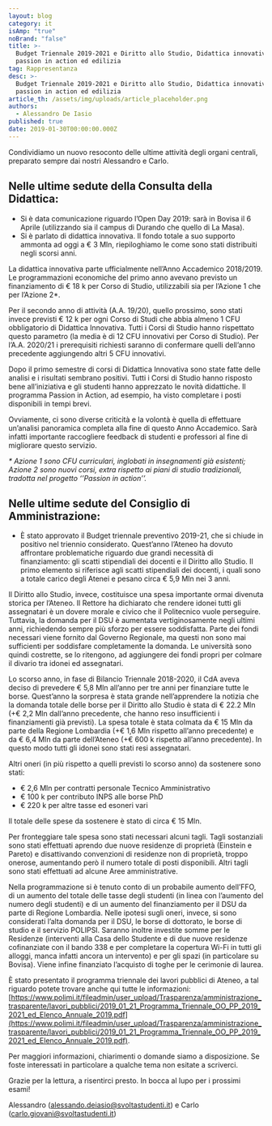 ```yaml
---
layout: blog
category: it
isAmp: "true"
noBrand: "false"
title: >-
  Budget Triennale 2019-2021 e Diritto allo Studio, Didattica innovativa e
  passion in action ed edilizia
tag: Rappresentanza
desc: >-
  Budget Triennale 2019-2021 e Diritto allo Studio, Didattica innovativa e
  passion in action ed edilizia
article_th: /assets/img/uploads/article_placeholder.png
authors:
  - Alessandro De Iasio
published: true
date: 2019-01-30T00:00:00.000Z
---
```

Condividiamo un nuovo resoconto delle ultime attività degli organi centrali, preparato sempre dai nostri Alessandro e Carlo.

## Nelle ultime sedute della Consulta della Didattica:
* Si è data comunicazione riguardo l’Open Day 2019: sarà in Bovisa il 6 Aprile (utilizzando sia il campus di Durando che quello di La Masa).
* Si è parlato di didattica innovativa. Il fondo totale a suo supporto ammonta ad oggi a € 3 Mln, riepiloghiamo le come sono stati distribuiti negli scorsi anni.

La didattica innovativa parte ufficialmente nell’Anno Accademico 2018/2019. Le programmazioni economiche del primo anno avevano previsto un finanziamento di € 18 k per Corso di Studio, utilizzabili sia per l’Azione 1 che per l’Azione 2*.

Per il secondo anno di attività (A.A. 19/20), quello prossimo, sono stati invece previsti € 12 k per ogni Corso di Studi che abbia almeno 1 CFU obbligatorio di Didattica Innovativa. Tutti i Corsi di Studio hanno rispettato questo parametro (la media è di 12 CFU innovativi per Corso di Studio). Per l’A.A. 2020/21 i prerequisiti richiesti saranno di confermare quelli dell’anno precedente aggiungendo altri 5 CFU innovativi.

Dopo il primo semestre di corsi di Didattica Innovativa sono state fatte delle analisi e i risultati sembrano positivi. Tutti i Corsi di Studio hanno risposto bene all’iniziativa e gli studenti hanno apprezzato le novità didattiche. Il programma Passion in Action, ad esempio, ha visto completare i posti disponibili in tempi brevi.

Ovviamente, ci sono diverse criticità e la volontà è quella di effettuare un’analisi panoramica completa alla fine di questo Anno Accademico. Sarà infatti importante raccogliere feedback di studenti e professori al fine di migliorare questo servizio.

_\* Azione 1 sono CFU curriculari, inglobati in insegnamenti già esistenti; Azione 2 sono nuovi corsi, extra rispetto ai piani di studio tradizionali, tradotta nel progetto ‘’Passion in action’’._

## Nelle ultime sedute del Consiglio di Amministrazione:
* È stato approvato il Budget triennale preventivo 2019-21, che si chiude in positivo nel triennio considerato. Quest’anno l’Ateneo ha dovuto affrontare problematiche riguardo due grandi necessità di finanziamento: gli scatti stipendiali dei docenti e il Diritto allo Studio. Il primo elemento si riferisce agli scatti stipendiali dei docenti, i quali sono a totale carico degli Atenei e pesano circa € 5,9 Mln nei 3 anni.

Il Diritto allo Studio, invece, costituisce una spesa importante ormai divenuta storica per l’Ateneo. Il Rettore ha dichiarato che rendere idonei tutti gli assegnatari è un dovere morale e civico che il Politecnico vuole perseguire. Tuttavia, la domanda per il DSU è aumentata vertiginosamente negli ultimi anni, richiedendo sempre più sforzo per essere soddisfatta. Parte dei fondi necessari viene fornito dal Governo Regionale, ma questi non sono mai sufficienti per soddisfare completamente la domanda. Le università sono quindi costrette, se lo ritengono, ad aggiungere dei fondi propri per colmare il divario tra idonei ed assegnatari.

Lo scorso anno, in fase di Bilancio Triennale 2018-2020, il CdA aveva deciso di prevedere € 5,8 Mln all’anno per tre anni per finanziare tutte le borse. Quest’anno la sorpresa è stata grande nell’apprendere la notizia che la domanda totale delle borse per il Diritto allo Studio è stata di € 22.2 Mln (+€ 2,2 Mln dall’anno precedente, che hanno reso insufficienti i finanziamenti già previsti). La spesa totale è stata colmata da € 15 Mln da parte della Regione Lombardia (+€ 1,6 Mln rispetto all’anno precedente) e da € 6,4 Mln da parte dell’Ateneo (+€ 600 k rispetto all’anno precedente). In questo modo tutti gli idonei sono stati resi assegnatari.

Altri oneri (in più rispetto a quelli previsti lo scorso anno) da sostenere sono stati:
* € 2,6 Mln per contratti personale Tecnico Amministrativo
* € 100 k per contributo INPS alle borse PhD
* € 220 k per altre tasse ed esoneri vari

Il totale delle spese da sostenere è stato di circa € 15 Mln.

Per fronteggiare tale spesa sono stati necessari alcuni tagli. Tagli sostanziali sono stati effettuati aprendo due nuove residenze di proprietà (Einstein e Pareto) e disattivando convenzioni di residenze non di proprietà, troppo onerose, aumentando però il numero totale di posti disponibili. Altri tagli sono stati effettuati ad alcune Aree amministrative.

Nella programmazione si è tenuto conto di un probabile aumento dell’FFO, di un aumento del totale delle tasse degli studenti (in linea con l’aumento del numero degli studenti) e di un aumento del finanziamento per il DSU da parte di Regione Lombardia. Nelle ipotesi sugli oneri, invece, si sono considerati l’alta domanda per il DSU, le borse di dottorato, le borse di studio e il servizio POLIPSI. Saranno inoltre investite somme per le Residenze (interventi alla Casa dello Studente e di due nuove residenze cofinanziate con il bando 338 e per completare la copertura Wi-Fi in tutti gli alloggi, manca infatti ancora un intervento) e per gli spazi (in particolare su Bovisa). Viene infine finanziato l’acquisto di toghe per le cerimonie di laurea.

È stato presentato il programma triennale dei lavori pubblici di Ateneo, a tal riguardo potete trovare anche qui tutte le informazioni: [https://www.polimi.it/fileadmin/user_upload/Trasparenza/amministrazione_trasparente/lavori_pubblici/2019_01_21_Programma_Triennale_OO_PP_2019_2021_ed_Elenco_Annuale_2019.pdf](https://www.polimi.it/fileadmin/user_upload/Trasparenza/amministrazione_trasparente/lavori_pubblici/2019_01_21_Programma_Triennale_OO_PP_2019_2021_ed_Elenco_Annuale_2019.pdf).

Per maggiori informazioni, chiarimenti o domande siamo a disposizione. Se foste interessati in particolare a qualche tema non esitate a scriverci.

Grazie per la lettura, a risentirci presto. In bocca al lupo per i prossimi esami!

Alessandro ([alessando.deiasio@svoltastudenti.it](mailto:alessando.deiasio@svoltastudenti.it)) e Carlo ([carlo.giovani@svoltastudenti.it](carlo.giovani@svoltastudenti.it))
